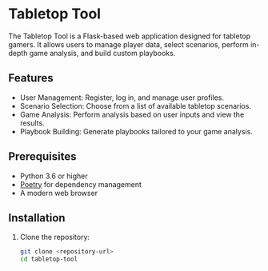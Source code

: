 # Tabletop Tool

The Tabletop Tool is a Flask-based web application designed for tabletop gamers. It allows users to manage player data, select scenarios, perform in-depth game analysis, and build custom playbooks.

## Features

- User Management: Register, log in, and manage user profiles.
- Scenario Selection: Choose from a list of available tabletop scenarios.
- Game Analysis: Perform analysis based on user inputs and view the results.
- Playbook Building: Generate playbooks tailored to your game analysis.

## Prerequisites

- Python 3.6 or higher
- [Poetry](https://python-poetry.org/) for dependency management
- A modern web browser

## Installation

1. Clone the repository:

   ```bash
   git clone <repository-url>
   cd tabletop-tool

